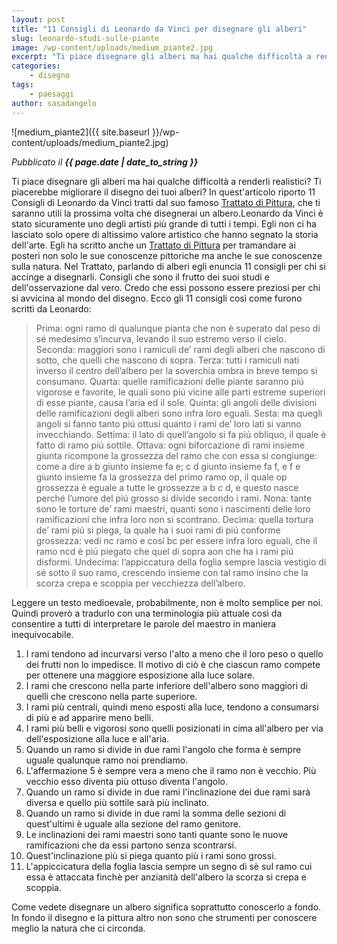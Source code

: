```yaml
---
layout: post
title: "11 Consigli di Leonardo da Vinci per disegnare gli alberi"
slug: leonardo-studi-sulle-piante
image: /wp-content/uploads/medium_piante2.jpg
excerpt: "Ti piace disegnare gli alberi ma hai qualche difficoltà a renderli realistici? Ti piacerebbe migliorare il disegno dei tuoi alberi? In quest&#039;articolo"
categories:
    - disegno
tags:
    - paesaggi
author: sasadangelo
---
```


![medium_piante2]({{ site.baseurl }}/wp-content/uploads/medium_piante2.jpg)

_Pubblicato il **{{ page.date | date_to_string }}**_

Ti piace disegnare gli alberi ma hai qualche difficoltà a renderli realistici? Ti piacerebbe migliorare il disegno dei tuoi alberi? In quest'articolo riporto 11 Consigli di Leonardo da Vinci tratti dal suo famoso [Trattato di Pittura](http://www.franuvolo.it/sito/doc/Leonardo-in/126.pdf), che ti saranno utili la prossima volta che disegnerai un albero.Leonardo da Vinci è stato sicuramente uno degli artisti più grande di tutti i tempi. Egli non ci ha lasciato solo opere di altissimo valore artistico che hanno segnato la storia dell'arte. Egli ha scritto anche un [Trattato di Pittura](http://www.franuvolo.it/sito/doc/Leonardo-in/126.pdf) per tramandare ai posteri non solo le sue conoscenze pittoriche ma anche le sue conoscenze sulla natura. Nel Trattato, parlando di alberi egli enuncia 11 consigli per chi si accinge a disegnarli. Consigli che sono il frutto dei suoi studi e dell'osservazione dal vero. Credo che essi possono essere preziosi per chi si avvicina al mondo del disegno. Ecco gli 11 consigli così come furono scritti da Leonardo:

> Prima: ogni ramo di qualunque pianta che non è superato dal peso di sé medesimo s’incurva, levando il suo estremo verso il cielo. Seconda: maggiori sono i ramiculi de’ rami degli alberi che nascono di sotto, che quelli che nascono di sopra. Terza: tutti i ramiculi nati inverso il centro dell’albero per la soverchia ombra in breve tempo si consumano. Quarta: quelle ramificazioni delle piante saranno piú vigorose e favorite, le quali sono piú vicine alle parti estreme superiori di esse piante, causa l’aria ed il sole. Quinta: gli angoli delle divisioni delle ramificazioni degli alberi sono infra loro eguali. Sesta: ma quegli angoli si fanno tanto piú ottusi quanto i rami de’ loro lati si vanno invecchiando. Settima: il lato di quell’angolo si fa piú obliquo, il quale è fatto di ramo piú sottile. Ottava: ogni biforcazione di rami insieme giunta ricompone la grossezza del ramo che con essa si congiunge: come a dire a b giunto insieme fa e; c d giunto insieme fa f, e f e giunto insieme fa la grossezza del primo ramo op, il quale op grossezza è eguale a tutte le grossezze a b c d, e questo nasce perché l’umore del piú grosso si divide secondo i rami. Nona: tante sono le torture de’ rami maestri, quanti sono i nascimenti delle loro ramificazioni che infra loro non si scontrano. Decima: quella tortura de’ rami piú si piega, la quale ha i suoi rami di piú conforme grossezza: vedi nc ramo e cosí bc per essere infra loro eguali, che il ramo ncd è piú piegato che quel di sopra aon che ha i rami piú disformi. Undecima: l’appiccatura della foglia sempre lascia vestigio di sé sotto il suo ramo, crescendo insieme con tal ramo insino che la scorza crepa e scoppia per vecchiezza dell’albero.

Leggere un testo medioevale, probabilmente, non è molto semplice per noi. Quindi proverò a tradurlo con una terminologia più attuale così da consentire a tutti di interpretare le parole del maestro in maniera inequivocabile.

1. I rami tendono ad incurvarsi verso l'alto a meno che il loro peso o quello dei frutti non lo impedisce. Il motivo di ciò è che ciascun ramo compete per ottenere una maggiore esposizione alla luce solare.
2. I rami che crescono nella parte inferiore dell'albero sono maggiori di quelli che crescono nella parte superiore.
3. I rami più centrali, quindi meno esposti alla luce, tendono a consumarsi di più e ad apparire meno belli.
4. I rami più belli e vigorosi sono quelli posizionati in cima all'albero per via dell'esposizione alla luce e all'aria.
5. Quando un ramo si divide in due rami l'angolo che forma è sempre uguale qualunque ramo noi prendiamo.
6. L'affermazione 5 è sempre vera a meno che il ramo non è vecchio. Più vecchio esso diventa più ottuso diventa l'angolo.
7. Quando un ramo si divide in due rami l'inclinazione dei due rami sarà diversa e quello più sottile sarà più inclinato.
8. Quando un ramo si divide in due rami la somma delle sezioni di quest'ultimi è uguale alla sezione del ramo genitore.
9. Le inclinazioni dei rami maestri sono tanti quante sono le nuove ramificazioni che da essi partono senza scontrarsi.
10. Quest'inclinazione più si piega quanto più i rami sono grossi.
11. L'appiccicatura della foglia lascia sempre un segno di sè sul ramo cui essa è attaccata finchè per anzianità dell'albero la scorza si crepa e scoppia.

Come vedete disegnare un albero significa soprattutto conoscerlo a fondo. In fondo il disegno e la pittura altro non sono che strumenti per conoscere meglio la natura che ci circonda.
